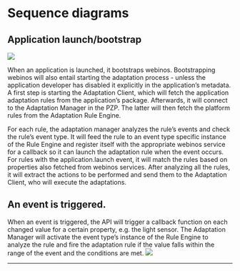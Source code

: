 Sequence diagrams
=================

Application launch/bootstrap
----------------------------

![](Adaptation-AppStart.svg)

When an application is launched, it bootstraps webinos. Bootstrapping webinos will also entail starting the adaptation process - unless the application developer has disabled it explicitly in the application’s metadata. A first step is starting the Adaptation Client, which will fetch the application adaptation rules from the application’s package. Afterwards, it will connect to the Adaptation Manager in the PZP. The latter will then fetch the platform rules from the Adaptation Rule Engine.

For each rule, the adaptation manager analyzes the rule’s events and check the rule’s event type. It will feed the rule to an event type specific instance of the Rule Engine and register itself with the appropriate webinos service for a callback so it can launch the adaptation rule when the event occurs. For rules with the application.launch event, it will match the rules based on properties also fetched from webinos services. After analyzing all the rules, it will extract the actions to be performed and send them to the Adaptation Client, who will execute the adaptations.

An event is triggered.
----------------------

When an event is triggered, the API will trigger a callback function on each changed value for a certain property, e.g. the light sensor. The Adaptation Manager will activate the event type’s instance of the Rule Engine to analyze the rule and fire the adaptation rule if the value falls within the range of the event and the conditions are met.
![](Adaptation-EventCallback.svg)

* * * * *

